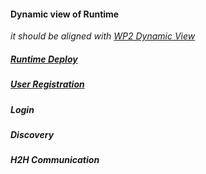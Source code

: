 #### Dynamic view of Runtime

*it should be aligned with [WP2 Dynamic View](https://github.com/reTHINK-project/architecture/tree/master/docs/dynamic-view)*

##### [Runtime Deploy](setup-registration-login/deploy-runtime.md)

##### [User Registration](setup-registration-login/user-registration.md)

##### Login

##### Discovery

##### H2H Communication
